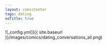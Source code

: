 ```yaml
---
layout: comicCenter
tags: dating
noTitle: true
---
```


![_config.yml]({{ site.baseurl }}/images/comics/dating_conversations_all.png)
